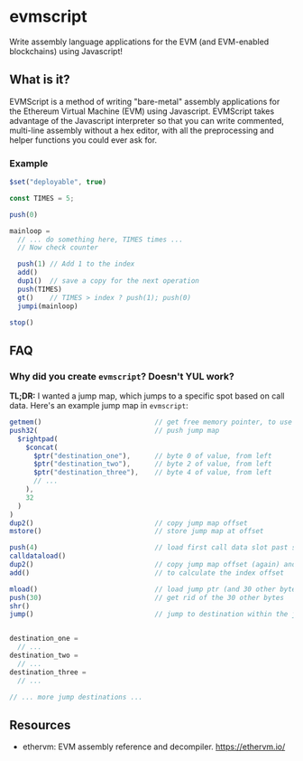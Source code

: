 # evmscript

Write assembly language applications for the EVM (and EVM-enabled blockchains) using Javascript! 

## What is it? 

EVMScript is a method of writing "bare-metal" assembly applications for the Ethereum Virtual Machine (EVM) using Javascript. EVMScript takes advantage of the Javascript interpreter so that you can write commented, multi-line assembly without a hex editor, with all the preprocessing and helper functions you could ever ask for. 

### Example

```javascript
$set("deployable", true)

const TIMES = 5;

push(0)

mainloop = 
  // ... do something here, TIMES times ...
  // Now check counter

  push(1) // Add 1 to the index
  add()
  dup1()  // save a copy for the next operation
  push(TIMES)
  gt()    // TIMES > index ? push(1); push(0)
  jumpi(mainloop)

stop()
```


## FAQ

### Why did you create `evmscript`? Doesn't YUL work? 

**TL;DR:** I wanted a jump map, which jumps to a specific spot based on call data. Here's an example jump map in `evmscript`: 

```javascript
getmem()                            // get free memory pointer, to use as jump map offset
push32(                             // push jump map
  $rightpad(
    $concat(
      $ptr("destination_one"),      // byte 0 of value, from left
      $ptr("destination_two"),      // byte 2 of value, from left
      $ptr("destination_three"),    // byte 4 of value, from left
      // ...
    ),
    32
  )
)
dup2()                              // copy jump map offset
mstore()                            // store jump map at offset

push(4)                             // load first call data slot past solidity 4-byte hash
calldataload()    
dup2()                              // copy jump map offset (again) and add to jump map offset
add()                               // to calculate the index offset 

mload()                             // load jump ptr (and 30 other bytes) at index offset
push(30)                            // get rid of the 30 other bytes
shr()                               
jump()                              // jump to destination within the jump map at the index! 


destination_one = 
  // ...
destination_two = 
  // ...
destination_three = 
  // ...

// ... more jump destinations ...

```



## Resources

* ethervm: EVM assembly reference and decompiler. https://ethervm.io/